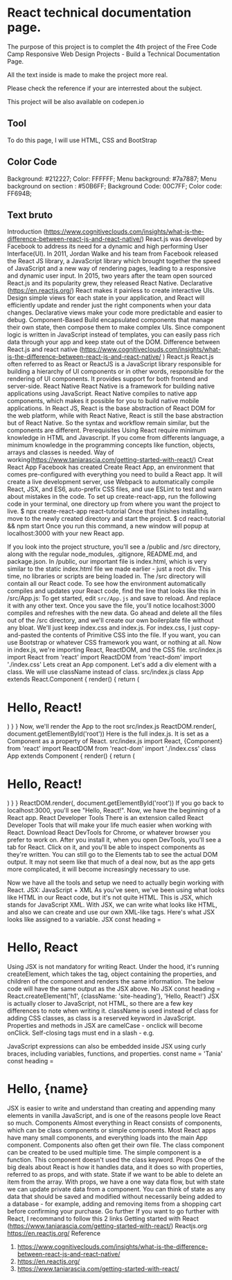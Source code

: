 # React technical documentation page.

The purpose of this project is to complet the 4th project of the Free Code Camp Responsive Web Design Projects - Build a Technical Documentation Page.

All the text inside is made to make the project more real.

Please check the reference if your are interrested about the subject.

This project will be also available on codepen.io

## Tool

To do this page, I will use HTML, CSS and BootStrap

## Color Code

Background: #212227;
Color: FFFFFF;
Menu background: #7a7887;
Menu background on section : #50B6FF;
Background Code: 00C7FF;
Color code: FF694B;


## Text bruto

Introduction (https://www.cognitiveclouds.com/insights/what-is-the-difference-between-react-js-and-react-native/)
React.js was developed by Facebook to address its need for a dynamic and high performing User Interface(UI). In 2011, Jordan Walke and his team from Facebook released the React JS library, a JavaScript library which brought together the speed of JavaScript and a new way of rendering pages, leading to a responsive and dynamic user input. In 2015, two years after the team open sourced React.js and its popularity grew, they released React Native.
Declarative (https://en.reactjs.org/)
React makes it painless to create interactive UIs. Design simple views for each state in your application, and React will efficiently update and render just the right components when your data changes.
Declarative views make your code more predictable and easier to debug.
Component-Based
Build encapsulated components that manage their own state, then compose them to make complex UIs.
Since component logic is written in JavaScript instead of templates, you can easily pass rich data through your app and keep state out of the DOM.
Difference between React.js and react native (https://www.cognitiveclouds.com/insights/what-is-the-difference-between-react-js-and-react-native/ )
React.js
React.js often referred to as React or ReactJS is a JavaScript library responsible for building a hierarchy of UI components or in other words, responsible for the rendering of UI components. It provides support for both frontend and server-side.
React Native
React Native is a framework for building native applications using JavaScript. React Native compiles to native app components, which makes it possible for you to build native mobile applications. In React JS, React is the base abstraction of React DOM for the web platform, while with React Native, React is still the base abstraction but of React Native. So the syntax and workflow remain similar, but the components are different.
Prerequisites
Using React require minimum knowledge in HTML and Javascript. If you come from differents language, a minimum knowledge in the programming concepts like function, objects, arrays and classes is needed.
Way of working(https://www.taniarascia.com/getting-started-with-react/)
Creat React App
Facebook has created Create React App, an environment that comes pre-configured with everything you need to build a React app. It will create a live development server, use Webpack to automatically compile React, JSX, and ES6, auto-prefix CSS files, and use ESLint to test and warn about mistakes in the code.
To set up create-react-app, run the following code in your terminal, one directory up from where you want the project to live.
$ npx create-react-app react-tutorial
Once that finishes installing, move to the newly created directory and start the project.
$ cd react-tutorial && npm start
Once you run this command, a new window will popup at localhost:3000 with your new React app.
 
If you look into the project structure, you'll see a /public and /src directory, along with the regular node_modules, .gitignore, README.md, and package.json.
In /public, our important file is index.html, which is very similar to the static index.html file we made earlier - just a root div. This time, no libraries or scripts are being loaded in. The /src directory will contain all our React code.
To see how the environment automatically compiles and updates your React code, find the line that looks like this in /src/App.js:
To get started, edit `src/App.js` and save to reload.
And replace it with any other text. Once you save the file, you'll notice localhost:3000 compiles and refreshes with the new data.
Go ahead and delete all the files out of the /src directory, and we'll create our own boilerplate file without any bloat. We'll just keep index.css and index.js.
For index.css, I just copy-and-pasted the contents of Primitive CSS into the file. If you want, you can use Bootstrap or whatever CSS framework you want, or nothing at all.
Now in index.js, we're importing React, ReactDOM, and the CSS file.
src/index.js
import React from 'react'
import ReactDOM from 'react-dom'
import './index.css'
Lets creat an App component.
Let's add a div element with a class. We will use className instead of class.
src/index.js
class App extends React.Component {
  render() {
    return (
      <div className="App">
        <h1>Hello, React!</h1>
      </div>
    )
  }
}
Now, we'll render the App to the root
src/index.js
ReactDOM.render(<App />, document.getElementById('root'))
Here is the full index.js. It is set as a Component as a property of React.
src/index.js
import React, {Component} from 'react'
import ReactDOM from 'react-dom'
import './index.css'
class App extends Component {
  render() {
    return (
      <div className="App">
        <h1>Hello, React!</h1>
      </div>
    )
  }
}
ReactDOM.render(<App />, document.getElementById('root'))
If you go back to localhost:3000, you'll see "Hello, React!".
Now, we have the beginning of a React app.
React Developer Tools
There is an extension called React Developer Tools that will make your life much easier when working with React. Download React DevTools for Chrome, or whatever browser you prefer to work on.
After you install it, when you open DevTools, you'll see a tab for React. Click on it, and you'll be able to inspect components as they're written. You can still go to the Elements tab to see the actual DOM output. It may not seem like that much of a deal now, but as the app gets more complicated, it will become increasingly necessary to use.
 
Now we have all the tools and setup we need to actually begin working with React.
JSX: JavaScript + XML
As you've seen, we've been using what looks like HTML in our React code, but it's not quite HTML. This is JSX, which stands for JavaScript XML.
With JSX, we can write what looks like HTML, and also we can create and use our own XML-like tags. Here's what JSX looks like assigned to a variable.
JSX
const heading = <h1 className="site-heading">Hello, React</h1>
Using JSX is not mandatory for writing React. Under the hood, it's running createElement, which takes the tag, object containing the properties, and children of the component and renders the same information. The below code will have the same output as the JSX above.
No JSX
const heading = React.createElement('h1', {className: 'site-heading'}, 'Hello, React!')
JSX is actually closer to JavaScript, not HTML, so there are a few key differences to note when writing it.
    className is used instead of class for adding CSS classes, as class is a reserved keyword in JavaScript.
    Properties and methods in JSX are camelCase - onclick will become onClick.
    Self-closing tags must end in a slash - e.g. <img />

JavaScript expressions can also be embedded inside JSX using curly braces, including variables, functions, and properties.
const name = 'Tania'
const heading = <h1>Hello, {name}</h1>
JSX is easier to write and understand than creating and appending many elements in vanilla JavaScript, and is one of the reasons people love React so much.
Components
Almost everything in React consists of components, which can be class components or simple components.
Most React apps have many small components, and everything loads into the main App component. Components also often get their own file.
The class component can be created to be used multiple time.
The simple component is a function. This component doesn't used the class keyword.
Props
One of the big deals about React is how it handles data, and it does so with properties, referred to as props, and with state.
State
if we want to be able to delete an item from the array. With props, we have a one way data flow, but with state we can update private data from a component.
You can think of state as any data that should be saved and modified without necessarily being added to a database - for example, adding and removing items from a shopping cart before confirming your purchase.
Go further
If you want to go further with React, I recommand to follow this 2 links 
Getting started with React
(https://www.taniarascia.com/getting-started-with-react/) 
Reactjs.org
https://en.reactjs.org/
Reference
1) https://www.cognitiveclouds.com/insights/what-is-the-difference-between-react-js-and-react-native/
2) https://en.reactjs.org/
3) https://www.taniarascia.com/getting-started-with-react/


